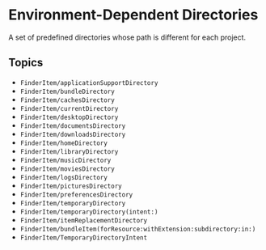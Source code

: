 # Environment-Dependent Directories

A set of predefined directories whose path is different for each project.

## Topics

- ``FinderItem/applicationSupportDirectory``
- ``FinderItem/bundleDirectory``
- ``FinderItem/cachesDirectory``
- ``FinderItem/currentDirectory``
- ``FinderItem/desktopDirectory``
- ``FinderItem/documentsDirectory``
- ``FinderItem/downloadsDirectory``
- ``FinderItem/homeDirectory``
- ``FinderItem/libraryDirectory``
- ``FinderItem/musicDirectory``
- ``FinderItem/moviesDirectory``
- ``FinderItem/logsDirectory``
- ``FinderItem/picturesDirectory``
- ``FinderItem/preferencesDirectory``
- ``FinderItem/temporaryDirectory``
- ``FinderItem/temporaryDirectory(intent:)``
- ``FinderItem/itemReplacementDirectory``
- ``FinderItem/bundleItem(forResource:withExtension:subdirectory:in:)``
- ``FinderItem/TemporaryDirectoryIntent``
